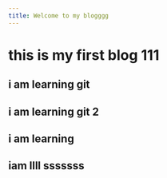 ```yaml
---
title: Welcome to my blogggg
---
```


# this is my first blog 111

## i am learning git

## i am learning git 2

## i am learning


## iam llll sssssss